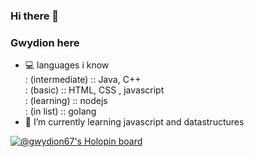### Hi there 👋
### Gwydion here 
- 💻 languages i know <br>
  : (intermediate) :: Java, C++ <br>
  : (basic) :: HTML, CSS , javascript <br>
  : (learning) :: nodejs <br>
  : (in list) :: golang <br>
- 🌱 I’m currently learning javascript and datastructures



[![@gwydion67's Holopin board](https://holopin.me/gwydion67)](https://holopin.io/@gwydion67)

<!--
**gwydion67/gwydion67** is a ✨ _special_ ✨ repository because its `README.md` (this file) appears on your GitHub profile.

Here are some ideas to get you started:

- 🔭 I’m currently working on ...
- 🌱 I’m currently learning ...
- 👯 I’m looking to collaborate on ...
- 🤔 I’m looking for help with ...
- 💬 Ask me about ...
- 📫 How to reach me: ...
- 😄 Pronouns: ...
- ⚡ Fun fact: ...
-->
